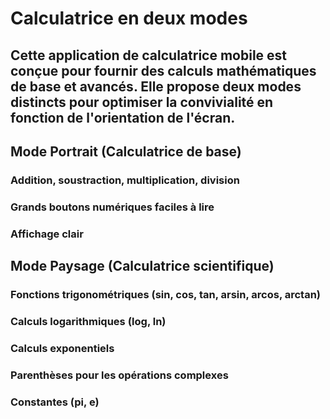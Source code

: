 # Calculatrice en deux modes
## Cette application de calculatrice mobile est conçue pour fournir des calculs mathématiques de base et avancés. Elle propose deux modes distincts pour optimiser la convivialité en fonction de l'orientation de l'écran. 
## Mode Portrait (Calculatrice de base)
### Addition, soustraction, multiplication, division
### Grands boutons numériques faciles à lire
### Affichage clair
## Mode Paysage (Calculatrice scientifique)
### Fonctions trigonométriques (sin, cos, tan, arsin, arcos, arctan)
### Calculs logarithmiques (log, ln)
### Calculs exponentiels
### Parenthèses pour les opérations complexes
### Constantes (pi, e)


